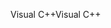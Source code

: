 <span data-ttu-id="99790-101">Visual C++</span><span class="sxs-lookup"><span data-stu-id="99790-101">Visual C++</span></span>